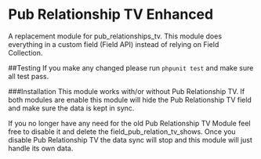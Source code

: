 # Pub Relationship TV Enhanced

A replacement module for pub_relationships_tv. This module does everything
in a custom field (Field API) instead of relying on Field Collection.

##Testing
If you make any changed please run ```phpunit test``` and make sure all test pass.


###Installation
This module works with/or without Pub Relationship TV. If both modules are enable
this module will hide the Pub Relationship TV field and make sure the data is kept in sync.

If you no longer have any need for the old Pub Relationship TV Module feel free to disable
it and delete the field_pub_relation_tv_shows. Once you disable Pub Relationship TV
the data sync will stop and this module will just handle its own data.

